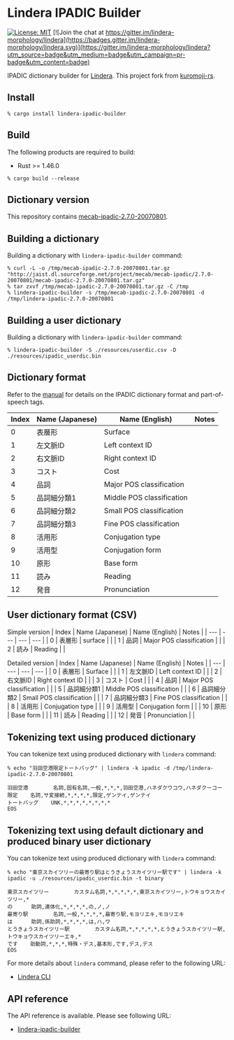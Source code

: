 # Lindera IPADIC Builder

[![License: MIT](https://img.shields.io/badge/License-MIT-yellow.svg)](https://opensource.org/licenses/MIT) [![Join the chat at https://gitter.im/lindera-morphology/lindera](https://badges.gitter.im/lindera-morphology/lindera.svg)](https://gitter.im/lindera-morphology/lindera?utm_source=badge&utm_medium=badge&utm_campaign=pr-badge&utm_content=badge)

IPADIC dictionary builder for [Lindera](https://github.com/lindera-morphology/lindera). This project fork from [kuromoji-rs](https://github.com/fulmicoton/kuromoji-rs).


## Install

```shell script
% cargo install lindera-ipadic-builder
```


## Build

The following products are required to build:

- Rust >= 1.46.0

```shell script
% cargo build --release
```


## Dictionary version

This repository contains [mecab-ipadic-2.7.0-20070801](http://jaist.dl.sourceforge.net/project/mecab/mecab-ipadic/2.7.0-20070801/).


## Building a dictionary

Building a dictionary with `lindera-ipadic-builder` command:

```shell script
% curl -L -o /tmp/mecab-ipadic-2.7.0-20070801.tar.gz "http://jaist.dl.sourceforge.net/project/mecab/mecab-ipadic/2.7.0-20070801/mecab-ipadic-2.7.0-20070801.tar.gz"
% tar zxvf /tmp/mecab-ipadic-2.7.0-20070801.tar.gz -C /tmp
% lindera-ipadic-builder -s /tmp/mecab-ipadic-2.7.0-20070801 -d /tmp/lindera-ipadic-2.7.0-20070801
```


## Building a user dictionary

Building a dictionary with `lindera-ipadic-builder` command:

```shell script
% lindera-ipadic-builder -S ./resources/userdic.csv -D ./resources/ipadic_userdic.bin
```


## Dictionary format

Refer to the [manual](https://ja.osdn.net/projects/ipadic/docs/ipadic-2.7.0-manual-en.pdf/en/1/ipadic-2.7.0-manual-en.pdf.pdf) for details on the IPADIC dictionary format and part-of-speech tags.

| Index | Name (Japanese) | Name (English) | Notes |
| --- | --- | --- | --- |
| 0 | 表層形 | Surface | |
| 1 | 左文脈ID | Left context ID | |
| 2 | 右文脈ID | Right context ID | |
| 3 | コスト | Cost | |
| 4 | 品詞 | Major POS classification | |
| 5 | 品詞細分類1 | Middle POS classification | |
| 6 | 品詞細分類2 | Small POS classification | |
| 7 | 品詞細分類3 | Fine POS classification | |
| 8 | 活用形 | Conjugation type | |
| 9 | 活用型 | Conjugation form | |
| 10 | 原形 | Base form | |
| 11 | 読み | Reading | |
| 12 | 発音 | Pronunciation | |


## User dictionary format (CSV)

Simple version
| Index | Name (Japanese) | Name (English) | Notes |
| --- | --- | --- | --- |
| 0 | 表層形 | surface | |
| 1 | 品詞 | Major POS classification | |
| 2 | 読み | Reading | |

Detailed version
| Index | Name (Japanese) | Name (English) | Notes |
| --- | --- | --- | --- |
| 0 | 表層形 | Surface | |
| 1 | 左文脈ID | Left context ID | |
| 2 | 右文脈ID | Right context ID | |
| 3 | コスト | Cost | |
| 4 | 品詞 | Major POS classification | |
| 5 | 品詞細分類1 | Middle POS classification | |
| 6 | 品詞細分類2 | Small POS classification | |
| 7 | 品詞細分類3 | Fine POS classification | |
| 8 | 活用形 | Conjugation type | |
| 9 | 活用型 | Conjugation form | |
| 10 | 原形 | Base form | |
| 11 | 読み | Reading | |
| 12 | 発音 | Pronunciation | |


## Tokenizing text using produced dictionary

You can tokenize text using produced dictionary with `lindera` command:

```shell script
% echo "羽田空港限定トートバッグ" | lindera -k ipadic -d /tmp/lindera-ipadic-2.7.0-20070801
```

```text
羽田空港        名詞,固有名詞,一般,*,*,*,羽田空港,ハネダクウコウ,ハネダクーコー
限定    名詞,サ変接続,*,*,*,*,限定,ゲンテイ,ゲンテイ
トートバッグ    UNK,*,*,*,*,*,*,*,*
EOS
```


## Tokenizing text using default dictionary and produced binary user dictionary

You can tokenize text using produced dictionary with `lindera` command:

```shell script
% echo "東京スカイツリーの最寄り駅はとうきょうスカイツリー駅です" | lindera -k ipadic -u ./resources/ipadic_userdic.bin -t binary
```

```text
東京スカイツリー        カスタム名詞,*,*,*,*,*,東京スカイツリー,トウキョウスカイツリー,*
の      助詞,連体化,*,*,*,*,の,ノ,ノ
最寄り駅        名詞,一般,*,*,*,*,最寄り駅,モヨリエキ,モヨリエキ
は      助詞,係助詞,*,*,*,*,は,ハ,ワ
とうきょうスカイツリー駅        カスタム名詞,*,*,*,*,*,とうきょうスカイツリー駅,トウキョウスカイツリーエキ,*
です    助動詞,*,*,*,特殊・デス,基本形,です,デス,デス
EOS
```

For more details about `lindera` command, please refer to the following URL:

- [Lindera CLI](https://github.com/lindera-morphology/lindera/lindera-cli)


## API reference

The API reference is available. Please see following URL:
- <a href="https://docs.rs/lindera-ipadic-builder" target="_blank">lindera-ipadic-builder</a>
